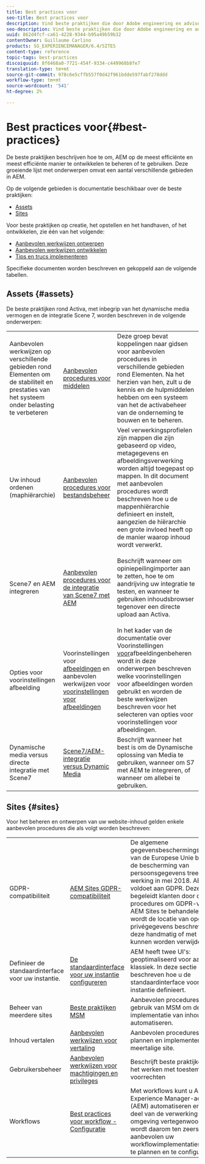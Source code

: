 ```yaml
---
title: Best practices voor
seo-title: Best practices voor
description: Vind beste praktijken die door Adobe engineering en adviserende teams worden gecompileerd om beheerders te helpen in gebruik worden genomen.
seo-description: Vind beste praktijken die door Adobe engineering en adviserende teams worden gecompileerd om beheerders te helpen in gebruik worden genomen.
uuid: 862d4fcf-ca61-4228-9344-b95a49b59b32
contentOwner: Guillaume Carlino
products: SG_EXPERIENCEMANAGER/6.4/SITES
content-type: reference
topic-tags: best-practices
discoiquuid: 8f6468a0-7721-454f-9334-c449968b8fe7
translation-type: tm+mt
source-git-commit: 978c6e5cffb557f0d42f961bdde597fabf278ddd
workflow-type: tm+mt
source-wordcount: '541'
ht-degree: 2%

---
```



# Best practices voor{#best-practices}

De beste praktijken beschrijven hoe te om, AEM op de meest efficiënte en meest efficiënte manier te ontwikkelen te beheren of te gebruiken. Deze groeiende lijst met onderwerpen omvat een aantal verschillende gebieden in AEM.

Op de volgende gebieden is documentatie beschikbaar over de beste praktijken:

* [Assets](#assets)
* [Sites](#sites)

Voor beste praktijken op creatie, het opstellen en het handhaven, of het ontwikkelen, zie één van het volgende:

* [Aanbevolen werkwijzen ontwerpen](/help/sites-authoring/best-practices.md)
* [Aanbevolen werkwijzen ontwikkelen](/help/sites-developing/best-practices.md)
* [Tips en trucs implementeren](/help/sites-deploying/best-practices.md)

Specifieke documenten worden beschreven en gekoppeld aan de volgende tabellen.

## Assets {#assets}

De beste praktijken rond Activa, met inbegrip van het dynamische media vermogen en de integratie Scene 7, worden beschreven in de volgende onderwerpen:

<table> 
 <tbody>
  <tr>
   <td>Aanbevolen werkwijzen op verschillende gebieden rond Elementen om de stabiliteit en prestaties van het systeem onder belasting te verbeteren</td> 
   <td><a href="/help/assets/organize-assets.md">Aanbevolen procedures voor middelen</a></td> 
   <td>Deze groep bevat koppelingen naar gidsen voor aanbevolen procedures in verschillende gebieden rond Elementen. Na het herzien van hen, zult u de kennis en de hulpmiddelen hebben om een systeem van het de activabeheer van de onderneming te bouwen en te beheren.</td> 
  </tr>
  <tr>
   <td>Uw inhoud ordenen (maphiërarchie)</td> 
   <td><a href="/help/assets/organize-assets.md">Aanbevolen procedures voor bestandsbeheer</a></td> 
   <td>Veel verwerkingsprofielen zijn mappen die zijn gebaseerd op video, metagegevens en afbeeldingsverwerking worden altijd toegepast op mappen. In dit document met aanbevolen procedures wordt beschreven hoe u de mappenhiërarchie definieert en instelt, aangezien de hiërarchie een grote invloed heeft op de manier waarop inhoud wordt verwerkt. </td> 
  </tr>
  <tr>
   <td>Scene7 en AEM integreren</td> 
   <td><a href="/help/sites-administering/scene7.md#best-practices-for-integrating-scene-with-aem">Aanbevolen procedures voor de integratie van Scene7 met AEM</a></td> 
   <td><p>Beschrijft wanneer om opiniepeilingimporter aan te zetten, hoe te om aandrijving uw integratie te testen, en wanneer te gebruiken inhoudsbrowser tegenover een directe upload aan Activa.</p> </td> 
  </tr>
  <tr>
   <td>Opties voor voorinstellingen afbeelding</td> 
   <td>Voorinstellingen voor <a href="/help/assets/managing-image-presets.md#understanding-image-presets">afbeeldingen</a> en aanbevolen werkwijzen voor <a href="/help/assets/managing-image-presets.md#image-preset-options">voorinstellingen voor afbeeldingen</a></td> 
   <td>In het kader van de documentatie over Voorinstellingen <a href="/help/assets/managing-image-presets.md">voor</a>afbeeldingenbeheren wordt in deze onderwerpen beschreven welke voorinstellingen voor afbeeldingen worden gebruikt en worden de beste werkwijzen beschreven voor het selecteren van opties voor voorinstellingen voor afbeeldingen.</td> 
  </tr>
  <tr>
   <td>Dynamische media versus directe integratie met Scene7</td> 
   <td><a href="/help/sites-administering/scene7.md#aem-scene-integration-versus-dynamic-media">Scene7/AEM-integratie versus Dynamic Media</a></td> 
   <td>Beschrijft wanneer het best is om de Dynamische oplossing van Media te gebruiken, wanneer om S7 met AEM te integreren, of wanneer om allebei te gebruiken.</td> 
  </tr>
 </tbody>
</table>

## Sites {#sites}

Voor het beheren en ontwerpen van uw website-inhoud gelden enkele aanbevolen procedures die als volgt worden beschreven:

<table> 
 <tbody>
  <tr>
   <td>GDPR-compatibiliteit</td> 
   <td><a href="/help/sites-administering/gdpr-compliance-sites.md">AEM Sites GDPR-compatibiliteit</a></td> 
   <td>De algemene gegevensbeschermingsverordening van de Europese Unie betreffende de bescherming van persoonsgegevens treedt in werking in mei 2018. AEM Sites voldoet aan GDPR. Deze pagina begeleidt klanten door de procedures om GDPR-verzoeken in AEM Sites te behandelen. Hierin wordt de locatie van opgeslagen privégegevens beschreven en hoe deze handmatig of met code kunnen worden verwijderd.</td> 
  </tr>
  <tr>
   <td>Definieer de standaardinterface voor uw instantie.</td> 
   <td><p><a href="/help/sites-authoring/select-ui.md#configuring-the-default-ui-for-your-instance">De standaardinterface voor uw instantie configureren</a></p> </td> 
   <td>AEM heeft twee UI's: geoptimaliseerd voor aanraking en klassiek. In deze sectie wordt beschreven hoe u de standaardinterface voor uw instantie definieert.</td> 
  </tr>
  <tr>
   <td>Beheer van meerdere sites</td> 
   <td><a href="/help/sites-administering/msm-best-practices.md">Beste praktijken MSM</a></td> 
   <td>Aanbevolen procedures voor het gebruik van MSM om de implementatie van inhoud te automatiseren. </td> 
  </tr>
  <tr>
   <td>Inhoud vertalen</td> 
   <td><a href="/help/sites-administering/tc-bp.md">Aanbevolen werkwijzen voor vertaling</a></td> 
   <td>Aanbevolen procedures voor het plannen en implementeren van uw meertalige site.</td> 
  </tr>
  <tr>
   <td>Gebruikersbeheer</td> 
   <td><a href="/help/sites-administering/security.md#best-practices">Aanbevolen werkwijzen voor machtigingen en privileges</a></td> 
   <td>Beschrijft beste praktijken wanneer het werken met toestemmingen en voorrechten </td> 
  </tr>
  <tr>
   <td>Workflows</td> 
   <td><a href="/help/sites-developing/workflows-best-practices.md#configuration">Best practices voor workflow - Configuratie</a></td> 
   <td>Met workflows kunt u Adobe Experience Manager-activiteiten (AEM) automatiseren en een groot deel van de verwerking in een AEM omgeving vertegenwoordigen. Het wordt daarom ten zeerste aanbevolen uw workflowimplementaties zorgvuldig te plannen en te configureren.</td> 
  </tr>
 </tbody>
</table>

